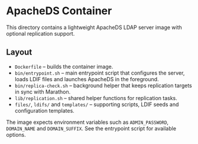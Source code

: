 # ApacheDS Container

This directory contains a lightweight ApacheDS LDAP server image with optional replication support.

## Layout
- `Dockerfile` – builds the container image.
- `bin/entrypoint.sh` – main entrypoint script that configures the server, loads LDIF files and launches ApacheDS in the foreground.
- `bin/replica-check.sh` – background helper that keeps replication targets in sync with Marathon.
- `lib/replication.sh` – shared helper functions for replication tasks.
- `files/`, `ldifs/` and `templates/` – supporting scripts, LDIF seeds and configuration templates.

The image expects environment variables such as `ADMIN_PASSWORD`, `DOMAIN_NAME` and `DOMAIN_SUFFIX`. See the entrypoint script for available options.
